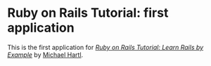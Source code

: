 # Ruby on Rails Tutorial: first application

This is the first application for [*Ruby on Rails Tutorial: Learn Rails by Example*](https://railstutorial.org/) by [Michael Hartl](http://michaelhartl.com/).
